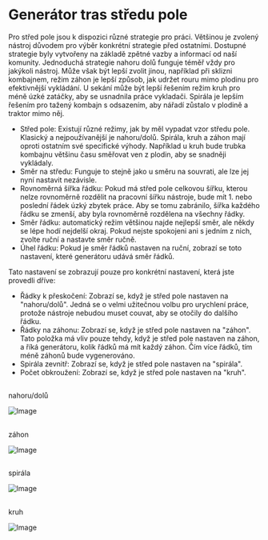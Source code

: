 # Generátor tras středu pole


Pro střed pole jsou k dispozici různé strategie pro práci. Většinou je zvolený nástroj důvodem pro výběr konkrétní strategie před ostatními. Dostupné strategie byly vytvořeny na základě zpětné vazby a informací od naší komunity.
Jednoduchá strategie nahoru dolů funguje téměř vždy pro jakýkoli nástroj. Může však být lepší zvolit jinou, například při sklizni kombajnem, režim záhon je lepší způsob, jak udržet rouru mimo plodinu pro efektivnější vykládání.
U sekání může být lepší řešením režim kruh pro méně úzké zatáčky, aby se usnadnila práce vykladači.
Spirála je lepším řešením pro tažený kombajn s odsazením, aby nářadí zůstalo v plodině a traktor mimo něj.



- Střed pole: Existují různé režimy, jak by měl vypadat vzor středu pole. Klasický a nejpoužívanější je nahoru/dolů.
Spirála, kruh a záhon mají oproti ostatním své specifické výhody. Například u kruh bude trubka kombajnu většinu času směřovat ven z plodin, aby se snadněji vykládaly.
- Směr na středu: Funguje to stejně jako u směru na souvrati, ale lze jej nyní nastavit nezávisle.
- Rovnoměrná šířka řádku: Pokud má střed pole celkovou šířku, kterou nelze rovnoměrně rozdělit na pracovní šířku nástroje, bude mít 1. nebo poslední řádek úzký zbytek práce. Aby se tomu zabránilo, šířka každého řádku se zmenší, aby byla rovnoměrně rozdělena na všechny řádky.
- Směr řádku: automatický režim většinou najde nejlepší směr, ale někdy se lépe hodí nejdelší okraj. Pokud nejste spokojeni ani s jedním z nich, zvolte ruční a nastavte směr ručně.
- Úhel řádku: Pokud je směr řádků nastaven na ruční, zobrazí se toto nastavení, které generátoru udává směr řádků.

Tato nastavení se zobrazují pouze pro konkrétní nastavení, která jste provedli dříve:
- Řádky k přeskočení: Zobrazí se, když je střed pole nastaven na "nahoru/dolů". Jedná se o velmi užitečnou volbu pro urychlení práce, protože nástroje nebudou muset couvat, aby se otočily do dalšího řádku.
- Řádky na záhonu: Zobrazí se, když je střed pole nastaven na "záhon". Tato položka má vliv pouze tehdy, když je střed pole nastaven na záhon, a říká generátoru, kolik řádků má mít každý záhon. Čím více řádků, tím méně záhonů bude vygenerováno.
- Spirála zevnitř: Zobrazí se, když je střed pole nastaven na "spirála".
- Počet obkroužení: Zobrazí se, když je střed pole nastaven na "kruh".


## 
nahoru/dolů


![Image](/home/runner/work/CourseplayHelp/CourseplayHelp/updown_0_0_1024_591.png)

## 
záhon


![Image](/home/runner/work/CourseplayHelp/CourseplayHelp/lands_0_0_1024_599.png)

## 
spirála


![Image](/home/runner/work/CourseplayHelp/CourseplayHelp/spiral_0_0_1024_590.png)

## 
kruh


![Image](/home/runner/work/CourseplayHelp/CourseplayHelp/racetrack_0_0_1024_589.png)

